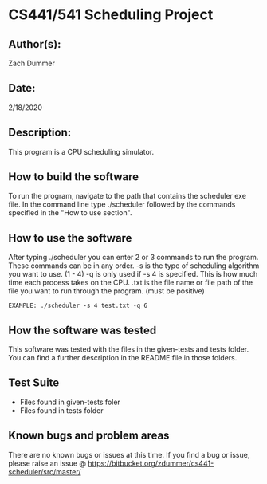 # CS441/541 Scheduling Project

## Author(s):

Zach Dummer


## Date:

2/18/2020


## Description:

This program is a CPU scheduling simulator.


## How to build the software

To run the program, navigate to the path that contains the scheduler exe file.
In the command line type ./scheduler followed by the commands specified in the "How to use section".


## How to use the software

After typing ./scheduler you can enter 2 or 3 commands to run the program. These commands can be in any order.
-s <integer> is the type of scheduling algorithm you want to use. (1 - 4)
-q <integer> is only used if -s 4 is specified. This is how much time each process takes on the CPU.
<fileName>.txt is the file name or file path of the file you want to run through the program. (must be positive)

	EXAMPLE: ./scheduler -s 4 test.txt -q 6


## How the software was tested

This software was tested with the files in the given-tests and tests folder.
You can find a further description in the README file in those folders.

## Test Suite

- Files found in given-tests foler
- Files found in tests folder


## Known bugs and problem areas

There are no known bugs or issues at this time.
If you find a bug or issue, please raise an issue @ https://bitbucket.org/zdummer/cs441-scheduler/src/master/